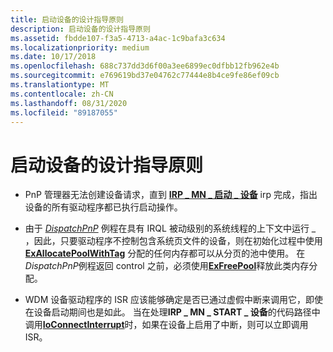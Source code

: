 ```yaml
---
title: 启动设备的设计指导原则
description: 启动设备的设计指导原则
ms.assetid: fbdde107-f3a5-4713-a4ac-1c9bafa3c634
ms.localizationpriority: medium
ms.date: 10/17/2018
ms.openlocfilehash: 688c737dd3d6f00a3ee6899ec0dfbb12fb962e4b
ms.sourcegitcommit: e769619bd37e04762c77444e8b4ce9fe86ef09cb
ms.translationtype: MT
ms.contentlocale: zh-CN
ms.lasthandoff: 08/31/2020
ms.locfileid: "89187055"
---
```

# <a name="design-guidelines-for-starting-devices"></a>启动设备的设计指导原则





-   PnP 管理器无法创建设备请求，直到 [**IRP \_ MN \_ 启动 \_ 设备**](./irp-mn-start-device.md) irp 完成，指出设备的所有驱动程序都已执行启动操作。

-   由于 [*DispatchPnP*](/windows-hardware/drivers/ddi/wdm/nc-wdm-driver_dispatch) 例程在具有 IRQL 被动级别的系统线程的上下文中运行 \_ ，因此，只要驱动程序不控制包含系统页文件的设备，则在初始化过程中使用 [**ExAllocatePoolWithTag**](/windows-hardware/drivers/ddi/wdm/nf-wdm-exallocatepoolwithtag) 分配的任何内存都可以从分页的池中使用。 在*DispatchPnP*例程返回 control 之前，必须使用[**ExFreePool**](/windows-hardware/drivers/ddi/ntddk/nf-ntddk-exfreepool)释放此类内存分配。

-   WDM 设备驱动程序的 ISR 应该能够确定是否已通过虚假中断来调用它，即使在设备启动期间也是如此。 当在处理**IRP \_ MN \_ START \_ 设备**的代码路径中调用[**IoConnectInterrupt**](/windows-hardware/drivers/ddi/wdm/nf-wdm-ioconnectinterrupt)时，如果在设备上启用了中断，则可以立即调用 ISR。

 

